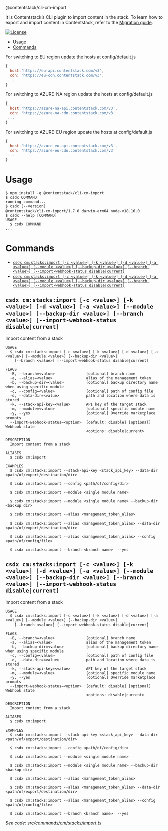 @contentstack/cli-cm-import

It is Contentstack’s CLI plugin to import content in the stack. To learn how to export and import content in Contentstack, refer to the [Migration guide](https://www.contentstack.com/docs/developers/cli/migration/).

[![License](https://img.shields.io/npm/l/@contentstack/cli)](https://github.com/contentstack/cli/blob/main/LICENSE)

<!-- toc -->
* [Usage](#usage)
* [Commands](#commands)
<!-- tocstop -->

For switching to EU region update the hosts at config/default.js

```js
{
  host:'https://eu-api.contentstack.com/v3',
  cdn: 'https://eu-cdn.contentstack.com/v3',
 ...
}
```

For switching to AZURE-NA region update the hosts at config/default.js

```js
{
  host:'https://azure-na-api.contentstack.com/v3',
  cdn: 'https://azure-na-cdn.contentstack.com/v3'
 ...
}
```

For switching to AZURE-EU region update the hosts at config/default.js

```js
{
  host:'https://azure-eu-api.contentstack.com/v3',
  cdn: 'https://azure-eu-cdn.contentstack.com/v3'
 ...
}
```

# Usage

<!-- usage -->
```sh-session
$ npm install -g @contentstack/cli-cm-import
$ csdx COMMAND
running command...
$ csdx (--version)
@contentstack/cli-cm-import/1.7.0 darwin-arm64 node-v18.16.0
$ csdx --help [COMMAND]
USAGE
  $ csdx COMMAND
...
```
<!-- usagestop -->

# Commands

<!-- commands -->
* [`csdx cm:stacks:import [-c <value>] [-k <value>] [-d <value>] [-a <value>] [--module <value>] [--backup-dir <value>] [--branch <value>] [--import-webhook-status disable|current]`](#csdx-cmstacksimport--c-value--k-value--d-value--a-value---module-value---backup-dir-value---branch-value---import-webhook-status-disablecurrent)
* [`csdx cm:stacks:import [-c <value>] [-k <value>] [-d <value>] [-a <value>] [--module <value>] [--backup-dir <value>] [--branch <value>] [--import-webhook-status disable|current]`](#csdx-cmstacksimport--c-value--k-value--d-value--a-value---module-value---backup-dir-value---branch-value---import-webhook-status-disablecurrent-1)

## `csdx cm:stacks:import [-c <value>] [-k <value>] [-d <value>] [-a <value>] [--module <value>] [--backup-dir <value>] [--branch <value>] [--import-webhook-status disable|current]`

Import content from a stack

```
USAGE
  $ csdx cm:stacks:import [-c <value>] [-k <value>] [-d <value>] [-a <value>] [--module <value>] [--backup-dir <value>]
    [--branch <value>] [--import-webhook-status disable|current]

FLAGS
  -B, --branch=<value>              [optional] branch name
  -a, --alias=<value>               alias of the management token
  -b, --backup-dir=<value>          [optional] backup directory name when using specific module
  -c, --config=<value>              [optional] path of config file
  -d, --data-dir=<value>            path and location where data is stored
  -k, --stack-api-key=<value>       API key of the target stack
  -m, --module=<value>              [optional] specific module name
  -y, --yes                         [optional] Override marketplace prompts
  --import-webhook-status=<option>  [default: disable] [optional] Webhook state
                                    <options: disable|current>

DESCRIPTION
  Import content from a stack

ALIASES
  $ csdx cm:import

EXAMPLES
  $ csdx cm:stacks:import --stack-api-key <stack_api_key> --data-dir <path/of/export/destination/dir>

  $ csdx cm:stacks:import --config <path/of/config/dir>

  $ csdx cm:stacks:import --module <single module name>

  $ csdx cm:stacks:import --module <single module name> --backup-dir <backup dir>

  $ csdx cm:stacks:import --alias <management_token_alias>

  $ csdx cm:stacks:import --alias <management_token_alias> --data-dir <path/of/export/destination/dir>

  $ csdx cm:stacks:import --alias <management_token_alias> --config <path/of/config/file>

  $ csdx cm:stacks:import --branch <branch name>  --yes
```

## `csdx cm:stacks:import [-c <value>] [-k <value>] [-d <value>] [-a <value>] [--module <value>] [--backup-dir <value>] [--branch <value>] [--import-webhook-status disable|current]`

Import content from a stack

```
USAGE
  $ csdx cm:stacks:import [-c <value>] [-k <value>] [-d <value>] [-a <value>] [--module <value>] [--backup-dir <value>]
    [--branch <value>] [--import-webhook-status disable|current]

FLAGS
  -B, --branch=<value>              [optional] branch name
  -a, --alias=<value>               alias of the management token
  -b, --backup-dir=<value>          [optional] backup directory name when using specific module
  -c, --config=<value>              [optional] path of config file
  -d, --data-dir=<value>            path and location where data is stored
  -k, --stack-api-key=<value>       API key of the target stack
  -m, --module=<value>              [optional] specific module name
  -y, --yes                         [optional] Override marketplace prompts
  --import-webhook-status=<option>  [default: disable] [optional] Webhook state
                                    <options: disable|current>

DESCRIPTION
  Import content from a stack

ALIASES
  $ csdx cm:import

EXAMPLES
  $ csdx cm:stacks:import --stack-api-key <stack_api_key> --data-dir <path/of/export/destination/dir>

  $ csdx cm:stacks:import --config <path/of/config/dir>

  $ csdx cm:stacks:import --module <single module name>

  $ csdx cm:stacks:import --module <single module name> --backup-dir <backup dir>

  $ csdx cm:stacks:import --alias <management_token_alias>

  $ csdx cm:stacks:import --alias <management_token_alias> --data-dir <path/of/export/destination/dir>

  $ csdx cm:stacks:import --alias <management_token_alias> --config <path/of/config/file>

  $ csdx cm:stacks:import --branch <branch name>  --yes
```

_See code: [src/commands/cm/stacks/import.ts](https://github.com/contentstack/cli/blob/main/packages/contentstack-import/src/commands/cm/stacks/import.ts)_
<!-- commandsstop -->
